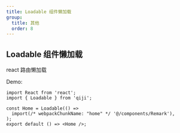 ```yaml
---
title: Loadable 组件懒加载
group:
  title: 其他
  order: 8
---
```


## Loadable 组件懒加载

react 路由懒加载

Demo:

```tsx
import React from 'react';
import { Loadable } from 'qiji';

const Home = Loadable(() =>
  import(/* webpackChunkName: "home" */ '@/components/Remark'),
);
export default () => <Home />;
```
